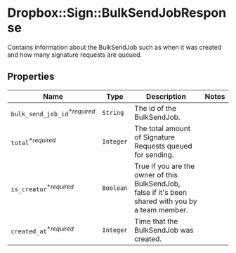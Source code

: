 # Dropbox::Sign::BulkSendJobResponse

Contains information about the BulkSendJob such as when it was created and how many signature requests are queued.

## Properties

| Name | Type | Description | Notes |
| ---- | ---- | ----------- | ----- |
| `bulk_send_job_id`<sup>*_required_</sup> | ```String``` |  The id of the BulkSendJob.  |  |
| `total`<sup>*_required_</sup> | ```Integer``` |  The total amount of Signature Requests queued for sending.  |  |
| `is_creator`<sup>*_required_</sup> | ```Boolean``` |  True if you are the owner of this BulkSendJob, false if it&#39;s been shared with you by a team member.  |  |
| `created_at`<sup>*_required_</sup> | ```Integer``` |  Time that the BulkSendJob was created.  |  |

